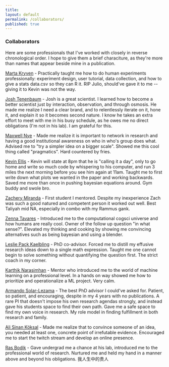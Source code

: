 ```yaml
---
title:
layout: default
permalink: /collaborators/
published: true
---
```


### Collaborators

Here are some professionals that I've worked with closely in reverse chronological order. I hope to give them a brief characiture, as they're more than names that appear beside mine in a publication.

[Marta Kryven](http://mud.cgl.uwaterloo.ca/mkryven/) - Practically taught me how to do human experiments professionally: experiment design, user tutorial, data collection, and how to give a stats data.csv so they can R it. RIP Julio, should've gave it to me -- giving it to Kevin was not the way.

[Josh Tenenbaum](http://web.mit.edu/cocosci/josh.html) - Josh is a great scientist. I learned how to become a better scientist just by interaction, observation, and through osmosis. He made me realize I need a clear brand, and to relentlessly iterate on it, hone it, and explain it so it becomes second nature. I know he takes an extra effort to meet with me in his busy schedule, as he owes me no direct obligations (I'm not in his lab). I am grateful for this.

[Maxwell Nye](https://maxwellnye.github.io/) - Made me realize it is important to network in research and having a good institutional awareness on who in who's group does what. Advised me to "try a simpler idea on a bigger scale". Showed me this cool thing called "pragmatics". Hard countered by fries.

[Kevin Ellis](https://www.cs.cornell.edu/~ellisk/) - Kevin will state at 8pm that he is "calling it a day", only to go home and write so much code by whispering to his computer, and run 3 miles the next morning before you see him again at 11am. Taught me to first write down what plots we wanted in the paper and working backwards. Saved me more than once in pushing bayesian equations around. Gym buddy and swole bro.

[Zachery Miranda](https://www.linkedin.com/in/zmiranda/) - First student I mentored. Despite my inexperience Zach was such a good natured and competent person it worked out well. Best Taliyah mid NA, especially in combo with my Rammus gank.

[Zenna Tavares](http://www.zenna.org/) - Introduced me to the computational cogsci universe and how humans are really cool. Owner of the follow up question "in what sense?". Elevated my thinking and cooking by showing me convincing alternatives such as being bayesian and using a blender.

[Leslie Pack Kaelbling](https://people.csail.mit.edu/lpk/) - PhD co-advisor. Forced me to distill my effusive research ideas down to a single math expression. Taught me one cannot begin to solve something without quantifying the question first. The strict coach in my corner.

[Karthik Narasimhan](https://www.cs.princeton.edu/~karthikn/) - Mentor who introduced me to the world of machine learning on a professional level. In a hands on way showed me how to prioritize and operationalize a ML project. Very calm.

[Armando Solar-Lezama](https://people.csail.mit.edu/asolar/) - The best PhD advisor I could've asked for. Patient, so patient, and encouraging, despite in my 4 years with no publications. A rare PI that doesn't impose his own research agendas strongly, and instead gave his students space to find their own path. Gave me a safe space to find my own voice in research. My role model in finding fulfillment in both research and family.

[Ali Sinan Köksal](https://koksal.org/) - Made me realize that to convince someone of an idea, you needed at least one, concrete point of irrefutable evidence. Encouraged me to start the twitch stream and develop an online presence.

[Ras Bodik](https://homes.cs.washington.edu/~bodik/) - Gave undergrad me a chance at his lab, introduced me to the professional world of research. Nurtured me and held my hand in a manner above and beyond his obligations. 我人生中的贵人